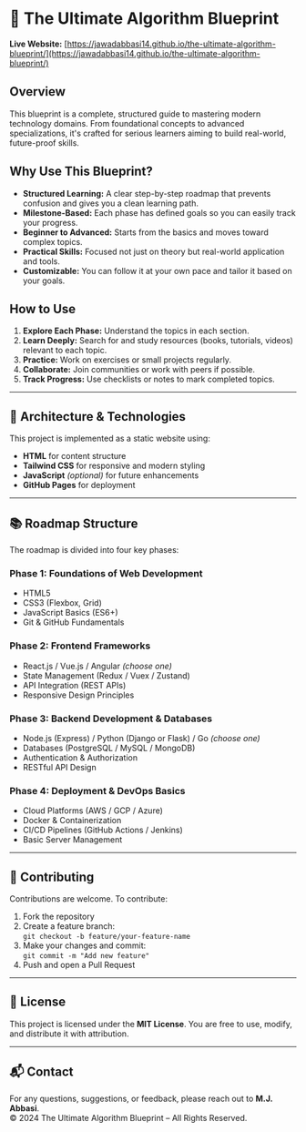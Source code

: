 # 🧠 The Ultimate Algorithm Blueprint

**Live Website:** [https://jawadabbasi14.github.io/the-ultimate-algorithm-blueprint/](https://jawadabbasi14.github.io/the-ultimate-algorithm-blueprint/)

## Overview

This blueprint is a complete, structured guide to mastering modern technology domains. From foundational concepts to advanced specializations, it's crafted for serious learners aiming to build real-world, future-proof skills.

## Why Use This Blueprint?

- **Structured Learning:** A clear step-by-step roadmap that prevents confusion and gives you a clean learning path.
- **Milestone-Based:** Each phase has defined goals so you can easily track your progress.
- **Beginner to Advanced:** Starts from the basics and moves toward complex topics.
- **Practical Skills:** Focused not just on theory but real-world application and tools.
- **Customizable:** You can follow it at your own pace and tailor it based on your goals.

## How to Use

1. **Explore Each Phase:** Understand the topics in each section.
2. **Learn Deeply:** Search for and study resources (books, tutorials, videos) relevant to each topic.
3. **Practice:** Work on exercises or small projects regularly.
4. **Collaborate:** Join communities or work with peers if possible.
5. **Track Progress:** Use checklists or notes to mark completed topics.

---

## 🔧 Architecture & Technologies

This project is implemented as a static website using:

- **HTML** for content structure  
- **Tailwind CSS** for responsive and modern styling  
- **JavaScript** *(optional)* for future enhancements  
- **GitHub Pages** for deployment  

---

## 📚 Roadmap Structure

The roadmap is divided into four key phases:

### Phase 1: Foundations of Web Development

- HTML5  
- CSS3 (Flexbox, Grid)  
- JavaScript Basics (ES6+)  
- Git & GitHub Fundamentals  

### Phase 2: Frontend Frameworks

- React.js / Vue.js / Angular *(choose one)*  
- State Management (Redux / Vuex / Zustand)  
- API Integration (REST APIs)  
- Responsive Design Principles  

### Phase 3: Backend Development & Databases

- Node.js (Express) / Python (Django or Flask) / Go *(choose one)*  
- Databases (PostgreSQL / MySQL / MongoDB)  
- Authentication & Authorization  
- RESTful API Design  

### Phase 4: Deployment & DevOps Basics

- Cloud Platforms (AWS / GCP / Azure)  
- Docker & Containerization  
- CI/CD Pipelines (GitHub Actions / Jenkins)  
- Basic Server Management  

---

## 🤝 Contributing

Contributions are welcome. To contribute:

1. Fork the repository  
2. Create a feature branch:  
   `git checkout -b feature/your-feature-name`  
3. Make your changes and commit:  
   `git commit -m "Add new feature"`  
4. Push and open a Pull Request  

---

## 📄 License

This project is licensed under the **MIT License**. You are free to use, modify, and distribute it with attribution.

---

## 📬 Contact

For any questions, suggestions, or feedback, please reach out to **M.J. Abbasi**.  
© 2024 The Ultimate Algorithm Blueprint – All Rights Reserved.

